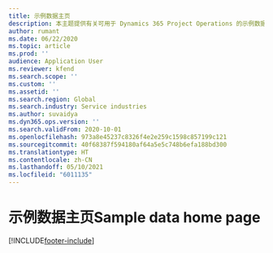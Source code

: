 ```yaml
---
title: 示例数据主页
description: 本主题提供有关可用于 Dynamics 365 Project Operations 的示例数据的信息。
author: rumant
ms.date: 06/22/2020
ms.topic: article
ms.prod: ''
audience: Application User
ms.reviewer: kfend
ms.search.scope: ''
ms.custom: ''
ms.assetid: ''
ms.search.region: Global
ms.search.industry: Service industries
ms.author: suvaidya
ms.dyn365.ops.version: ''
ms.search.validFrom: 2020-10-01
ms.openlocfilehash: 973a8e45237c8326f4e2e259c1598c857199c121
ms.sourcegitcommit: 40f68387f594180af64a5e5c748b6efa188bd300
ms.translationtype: HT
ms.contentlocale: zh-CN
ms.lasthandoff: 05/10/2021
ms.locfileid: "6011135"
---
```

# <a name="sample-data-home-page"></a><span data-ttu-id="3bf6e-103">示例数据主页</span><span class="sxs-lookup"><span data-stu-id="3bf6e-103">Sample data home page</span></span>


[!INCLUDE[footer-include](../includes/footer-banner.md)]
